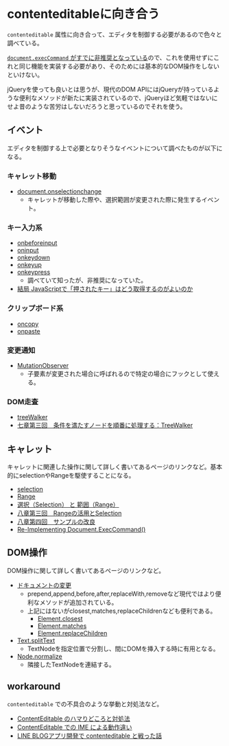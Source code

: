 # contenteditableに向き合う

`contenteditable` 属性に向き合って、エディタを制御する必要があるので色々と調べている。

[`document.execCommand` がすでに非推奨となっている](https://developer.mozilla.org/ja/docs/Web/API/Document/execCommand)ので、これを使用せずにこれと同じ機能を実装する必要があり、そのためには基本的なDOM操作をしないといけない。

jQueryを使っても良いとは思うが、現代のDOM APIにはjQueryが持っているような便利なメソッドが新たに実装されているので、jQueryほど気軽ではないにせよ昔のような苦労はしないだろうと思っているのでそれを使う。

## イベント

エディタを制御する上で必要となりそうなイベントについて調べたものが以下になる。

### キャレット移動

- [document.onselectionchange](https://developer.mozilla.org/ja/docs/Web/API/Document/selectionchange_event)
    - キャレットが移動した際や、選択範囲が変更された際に発生するイベント。

### キー入力系

- [onbeforeinput](https://developer.mozilla.org/ja/docs/Web/API/HTMLElement/beforeinput_event)
- [oninput](https://developer.mozilla.org/ja/docs/Web/API/HTMLElement/input_event)
- [onkeydown](https://developer.mozilla.org/ja/docs/Web/API/Document/keydown_event)
- [onkeyup](https://developer.mozilla.org/ja/docs/Web/API/Document/keyup_event)
- [onkeypress](https://developer.mozilla.org/en-US/docs/Web/API/Document/input_event)
    - 調べていて知ったが、非推奨になっていた。
- [結局 JavaScriptで「押されたキー」はどう取得するのがよいのか](https://zoshigayan.net/how-to-get-key-from-ui-event/)

### クリップボード系

- [oncopy](https://developer.mozilla.org/ja/docs/Web/API/Document/copy_event)
- [onpaste](https://developer.mozilla.org/ja/docs/Web/API/Document/paste_event)

### 変更通知

- [MutationObserver](https://developer.mozilla.org/ja/docs/Web/API/MutationObserver)
    - 子要素が変更された場合に呼ばれるので特定の場合にフックとして使える。

### DOM走査

- [treeWalker](https://developer.mozilla.org/ja/docs/Web/API/treeWalker)
- [七章第三回　条件を満たすノードを順番に処理する：TreeWalker](https://uhyohyo.net/javascript/7_3.html)

## キャレット

キャレットに関連した操作に関して詳しく書いてあるページのリンクなど。基本的にselectionやRangeを駆使することになる。

- [selection](https://developer.mozilla.org/ja/docs/Web/API/Selection)
- [Range](https://developer.mozilla.org/ja/docs/Web/API/Range)
- [選択（Selection） と 範囲（Range）](https://ja.javascript.info/selection-range)
- [八章第三回　Rangeの活用とSelection](https://uhyohyo.net/javascript/8_3.html)
- [八章第四回　サンプルの改良](https://uhyohyo.net/javascript/8_4.html)
- [Re-Implementing Document.ExecCommand()](https://medium.com/swlh/reimplementing-document-execcommand-6ffc33a80f02)

## DOM操作

DOM操作に関して詳しく書いてあるページのリンクなど。

- [ドキュメントの変更](https://ja.javascript.info/modifying-document)
    - prepend,append,before,after,replaceWith,removeなど現代ではより便利なメソッドが追加されている。
    - 上記にはないがclosest,matches,replaceChildrenなども便利である。
        - [Element.closest](https://developer.mozilla.org/ja/docs/Web/API/Element/closest)
        - [Element.matches](https://developer.mozilla.org/ja/docs/Web/API/Element/matches)
        - [Element.replaceChildren](https://developer.mozilla.org/en-US/docs/Web/API/Element/replaceChildren)
- [Text.splitText](https://developer.mozilla.org/ja/docs/Web/API/Text/splitText)
    - TextNodeを指定位置で分割し、間にDOMを挿入する時に有用となる。
- [Node.normalize](https://developer.mozilla.org/ja/docs/Web/API/Node/normalize)
    - 隣接したTextNodeを連結する。

## workaround

`contenteditable` での不具合のような挙動と対処法など。

- [ContentEditable のハマりどころと対処法](https://www.bokukoko.info/entry/2017/10/08/154950)
- [ContentEditable での IME による動作違い](https://www.bokukoko.info/entry/2021/04/03/143434)
- [LINE BLOGアプリ開発で contenteditable と戦った話](https://engineering.linecorp.com/ja/blog/contentable-development-of-line-blog-apps/)
